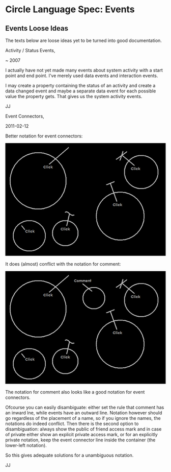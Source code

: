 ﻿Circle Language Spec: Events
============================

## **Events Loose Ideas**
The texts below are loose ideas yet to be turned into good documentation.



Activity / Status Events,

~ 2007

I actually have not yet made many events about system activity with a start point and end point. I've merely used data events and interaction events.

I may create a property containing the status of an activity and create a data changed event and maybe a separate data event for each possible value the property gets. That gives us the system activity events.

JJ


Event Connectors,

2011-02-12

Better notation for event connectors:

![](images/3.%20Events%20Loose%20Ideas.001.png)

It does (almost) conflict with the notation for comment:

![](images/3.%20Events%20Loose%20Ideas.002.png)

The notation for comment also looks like a good notation for event connectors.

Ofcourse you can easily disambiguate: either set the rule that comment has an inward lne, while events have an outward line. Notation however should go regardless of the placement of a name, so if you ignore the names, the notations do indeed conflict. Then there is the second option to disambiguation: always show the public of friend access mark and in case of private either show an explicit private access mark, or for an explicitly private notation, keep the event connector line inside the container (the lower-left notation).

So this gives adequate solutions for a unambiguous notation.

JJ



